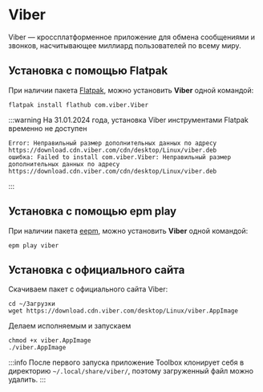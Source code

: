 # Viber

Viber — кроссплатформенное приложение для обмена сообщениями и звонков, насчитывающее миллиард пользователей по всему миру.

## Установка c помощью Flatpak <Badge type="danger" text="Неофициальная сборка" />

При наличии пакета [Flatpak](/flatpak), можно установить **Viber** одной командой:

```shell
flatpak install flathub com.viber.Viber
```

:::warning 
На 31.01.2024 года, установка Viber инструментами Flatpak временно не доступен

```shell
Error: Неправильный размер дополнительных данных по адресу https://download.cdn.viber.com/cdn/desktop/Linux/viber.deb
ошибка: Failed to install com.viber.Viber: Неправильный размер дополнительных данных по адресу https://download.cdn.viber.com/cdn/desktop/Linux/viber.deb
```
:::

## Установка c помощью epm play <Badge type="danger" text="Неофициальная сборка" />

При наличии пакета [eepm](/epm), можно установить **Viber** одной командой:

```shell
epm play viber
```

## Установка с официального сайта

Cкачиваем пакет с официального сайта Viber:

```shell
cd ~/Загрузки
wget https://download.cdn.viber.com/desktop/Linux/viber.AppImage
```

Делаем исполняемым и запускаем

```shell
chmod +x viber.AppImage
./viber.AppImage
```

:::info
После первого запуска приложение Toolbox клонирует себя в директорию `~/.local/share/viber/`, поэтому загруженный файл можно удалить.
:::